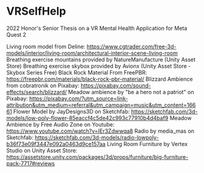 # VRSelfHelp
2022 Honor's Senior Thesis on a VR Mental Health Application for Meta Quest 2

Living room model from Deline: https://www.cgtrader.com/free-3d-models/interior/living-room/architectural-interior-scene-living-room
Breathing exercise mountains provided by NatureManufacture (Unity Asset Store)
Breathing exercise skybox provided by Avionx (Unity Asset Store - Skybox Series Free)
Black Rock Material From FreePBR: https://freepbr.com/materials/black-rock-pbr-material/
Blizzard Ambience from cobratronik on Pixabay: https://pixabay.com/sound-effects/search/blizzard/
Meadow ambience by "be a hero not a patriot" on Pixabay: https://pixabay.com/?utm_source=link-attribution&utm_medium=referral&utm_campaign=music&utm_content=16661
Flower Model by JayDesigns3D on Sketchfab: https://sketchfab.com/3d-models/low-poly-flower-85eaccf4c5de42c993c77910b4d4baf9
Meadow Ambience by Free Audio Zone on Youtube: https://www.youtube.com/watch?v=IEr3Zdwwqa8
Radio by media_mas on Sketchfab: https://sketchfab.com/3d-models/radio-lowpoly-b36f73e09f3447e092a0463d9ce157aa
Living Room Furniture by Vertex Studio on Unity Asset Store: https://assetstore.unity.com/packages/3d/props/furniture/big-furniture-pack-7717#reviews
